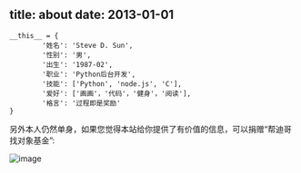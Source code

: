 title: about
date: 2013-01-01
---

    __this__ = {
            '姓名': 'Steve D. Sun',
            '性别': '男',
            '出生': '1987-02',
            '职业': 'Python后台开发',
            '技能': ['Python', 'node.js', 'C'],
            '爱好': ['画画'，'代码'，'健身'，'阅读'],
            '格言': '过程即是奖励'
    }


另外本人仍然单身，如果您觉得本站给你提供了有价值的信息，可以捐赠“帮迪哥找对象基金”:

![image](/myqrcode.png)

